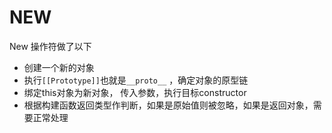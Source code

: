 # NEW

New 操作符做了以下
- 创建一个新的对象
- 执行`[[Prototype]]`也就是`__proto__` ，确定对象的原型链
- 绑定this对象为新对象， 传入参数，执行目标constructor
- 根据构建函数返回类型作判断，如果是原始值则被忽略，如果是返回对象，需要正常处理